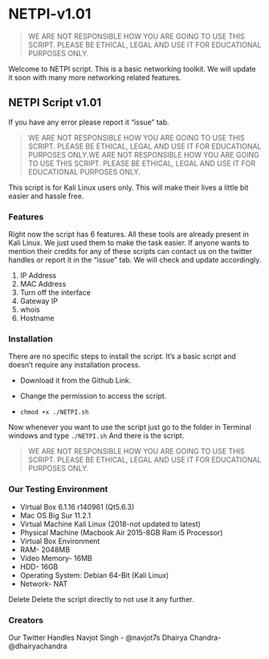 # NETPI-v1.01

> WE ARE NOT RESPONSIBLE HOW YOU ARE GOING TO USE THIS SCRIPT. PLEASE BE ETHICAL, LEGAL AND USE IT FOR EDUCATIONAL PURPOSES ONLY.

Welcome to NETPI script. This is a basic networking toolkit. We will update it soon with many more networking related features.

## NETPI Script v1.01


If you have any error please report it “issue” tab.

> WE ARE NOT RESPONSIBLE HOW YOU ARE GOING TO USE THIS SCRIPT. PLEASE BE ETHICAL, LEGAL AND USE IT FOR EDUCATIONAL PURPOSES ONLY.WE ARE NOT RESPONSIBLE HOW YOU ARE GOING TO USE THIS SCRIPT. PLEASE BE ETHICAL, LEGAL AND USE IT FOR EDUCATIONAL PURPOSES ONLY.

This script is for Kali Linux users only. This will make their lives a little bit easier and hassle free. 

### Features
Right now the script has 6 features. All these tools are already present in Kali Linux. We just used them to make the task easier. If anyone wants to mention their credits for any of these scripts can contact us on the twitter handles or report it in the “issue” tab. We will check and update accordingly.
1. IP Address
2. MAC Address
3. Turn off the interface
4. Gateway IP
5. whois
6. Hostname

### Installation
There are no specific steps to install the script. It’s a basic script and doesn’t require any installation process.

- Download it from the Github Link.
- Change the permission to access the script.

- `chmod +x ./NETPI.sh`

Now whenever you want to use the script just go to the folder in Terminal windows and type
`./NETPI.sh`
And there is the script.

> WE ARE NOT RESPONSIBLE HOW YOU ARE GOING TO USE THIS SCRIPT. PLEASE BE ETHICAL, LEGAL AND USE IT FOR EDUCATIONAL PURPOSES ONLY.

### Our Testing Environment
- Virtual Box 6.1.16 r140961 (Qt5.6.3)
- Mac OS Big Sur 11.2.1
- Virtual Machine Kali Linux (2018-not updated to latest)
- Physical Machine (Macbook Air 2015-8GB Ram i5 Processor)
- Virtual Box Environment
- RAM- 2048MB
- Video Memory- 16MB
- HDD- 16GB
- Operating System: Debian 64-Bit (Kali Linux)
- Network- NAT

Delete
Delete the script directly to not use it any further.

### Creators
Our Twitter Handles
Navjot Singh - @navjot7s
Dhairya Chandra- @dhairyachandra


